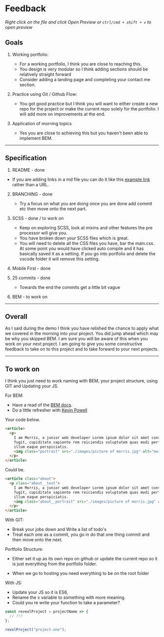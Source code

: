 # Feedback

_Right click on the file and click Open Preview or `ctrl/cmd + shift + v` to open preview_

## Goals

1.  Working portfolio:

    - For a working portfolio, I think you are close to reaching this.
    - You design is very modular so I think adding sections should be relatively straight forward
    - Consider adding a landing page and completing your contact me section.

2.  Practice using Git / Github Flow:

    - You got good practice but I think you will want to either create a new repo for the project or make the current repo solely for the portfolio. I will add more on improvements at the end.

3.  Application of morning topics
    - Yes you are close to achieving this but you haven't been able to implement BEM.

---

## Specification

1. README - done

- If you are adding links in a md file you can do it like this [example link](https://www.markdownguide.org/basic-syntax/#links) rather than a URL.

2. BRANCHING - done

   - Try a focus on what you are doing once you are done add commit etc then move onto the next part.

3. SCSS - done / to work on

   - Keep on exploring SCSS, look at mixins and other features the pre processor will give you.
   - You have broken down your SCSS files which is great.
   - You will need to delete all the CSS files you have, bar the main.css. At some point you would have clicked auto compile and it has basically saved it as a setting. If you go into portfolio and delete the vscode folder it will remove this setting.

4. Mobile First - done

5. 25 commits - done

   - Towards the end the commits get a little bit vague

6. BEM - to work on

---

## Overall

As I said during the demo I think you have relished the chance to apply what we covered in the morning into your project. You did jump ahead which may be why you skipped BEM. I am sure you will be aware of this when you work on your next project. I am going to give you some constructive feedback to take on to this project and to take forward to your next projects.

---

## To work on

I think you just need to work naming with BEM, your project structure, using GIT and Updating your JS.

For BEM:

- Have a read of the [BEM docs](http://getbem.com/naming/).
- Do a little refresher with [Kevin Powell](https://www.youtube.com/watch?v=SLjHSVwXYq4)

Your code below.

```html
<article>
  <p>
    I am Morris, a junior web developer Lorem ipsum dolor sit amet consectetur adipisicing elit. Quae enim, assumenda,
    fugit, cupiditate sapiente rem reiciendis voluptatem quas modi perferendis amet porro ducimus. Ab delectus hic alias
    illum eaque perspiciatis.
    <img class="portrait" src="./images/picture of morris.jpg" alt="morris" />
  </p>
</article>
```

Could be.

```html
<article class="about">
  <p class="about__text">
    I am Morris, a junior web developer Lorem ipsum dolor sit amet consectetur adipisicing elit. Quae enim, assumenda,
    fugit, cupiditate sapiente rem reiciendis voluptatem quas modi perferendis amet porro ducimus. Ab delectus hic alias
    illum eaque perspiciatis.
    <img class="about__portrait" src="./images/picture of morris.jpg" alt="morris" />
  </p>
</article>
```

With GIT:

- Break your jobs down and Write a list of todo's
- Treat each one as a commit, you go in do that one thing commit and then move onto the next.

Portfolio Structure:

- Either set it up as its own repo on github or update the current repo so it is just everything from the portfolio folder.

- When we go to hosting you need everything to be on the root folder

With JS:

- Update your JS so it is ES6,
- Rename the x variable to something with more meaning.
- Could you re write your function to take a parameter?

```js
const revealProject = projectName => {
  // ???
};

revelProject("project-one");
```

